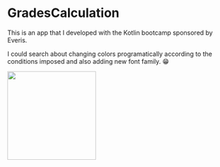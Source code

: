 # GradesCalculation

This is an app that I developed with the Kotlin bootcamp sponsored by Everis.

I could search about changing colors programatically according to the conditions imposed and also adding new font family. 😁



<img src= "https://user-images.githubusercontent.com/73479796/110653299-e2ce0a80-819b-11eb-9a8c-27516ca7f018.mp4" width="200">



